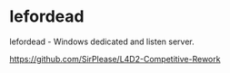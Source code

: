 # lefordead
lefordead - Windows dedicated and listen server.

https://github.com/SirPlease/L4D2-Competitive-Rework
